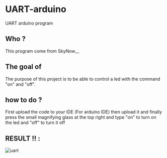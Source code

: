 # UART-arduino
UART arduino program

Who ?
-------------------------

This program come from SkyNow__

The goal of 
-------------------------

The purpose of this project is to be able to control a led with the command "on" and "off".

how to do ?
------------------------

First upload the code to your IDE (For arduino IDE) then upload it and finally press the small magnifying glass at the top right and type "on" to turn on the led and "off" to turn it off

RESULT !! :
------------------------

![uart](https://user-images.githubusercontent.com/93336837/156865064-7ad5a2db-ffe1-4438-b133-ff242ea70b07.jpg)
